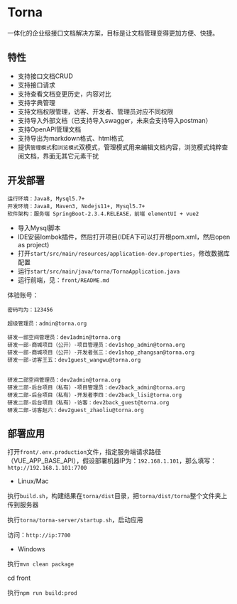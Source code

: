 # Torna

一体化的企业级接口文档解决方案，目标是让文档管理变得更加方便、快捷。

## 特性

- 支持接口文档CRUD
- 支持接口请求
- 支持查看文档变更历史，内容对比
- 支持字典管理
- 支持文档权限管理，访客、开发者、管理员对应不同权限
- 支持导入外部文档（已支持导入swagger，未来会支持导入postman）
- 支持OpenAPI管理文档
- 支持导出为markdown格式、html格式
- 提供`管理模式`和`浏览模式`双模式，管理模式用来编辑文档内容，浏览模式纯粹查阅文档，界面无其它元素干扰

## 开发部署

```
运行环境：Java8, Mysql5.7+
开发环境：Java8, Maven3, Nodejs11+, Mysql5.7+
软件架构：服务端 SpringBoot-2.3.4.RELEASE，前端 elementUI + vue2
```

- 导入Mysql脚本
- IDE安装lombok插件，然后打开项目(IDEA下可以打开根pom.xml，然后open as project)
- 打开`start/src/main/resources/application-dev.properties`，修改数据库配置
- 运行`start/src/main/java/torna/TornaApplication.java`
- 运行前端，见：`front/README.md`


体验账号：

```
密码均为：123456

超级管理员：admin@torna.org

研发一部空间管理员：dev1admin@torna.org
研发一部-商城项目（公开）-项目管理员：dev1shop_admin@torna.org
研发一部-商城项目（公开）-开发者张三：dev1shop_zhangsan@torna.org
研发一部-访客王五：dev1guest_wangwu@torna.org


研发二部空间管理员：dev2admin@torna.org
研发二部-后台项目（私有）-项目管理员：dev2back_admin@torna.org
研发二部-后台项目（私有）-开发者李四：dev2back_lisi@torna.org
研发二部-后台项目（私有）-访客：dev2back_guest@torna.org
研发二部-访客赵六：dev2guest_zhaoliu@torna.org
```

## 部署应用

打开`front/.env.production`文件，指定服务端请求路径（VUE_APP_BASE_API），假设部署机器IP为：`192.168.1.101`，那么填写：`http://192.168.1.101:7700`

- Linux/Mac

执行`build.sh`，构建结果在`torna/dist`目录，把`torna/dist/torna`整个文件夹上传到服务器

执行`torna/torna-server/startup.sh`，启动应用

访问：`http://ip:7700`

- Windows

执行`mvn clean package`

cd front

执行`npm run build:prod`




